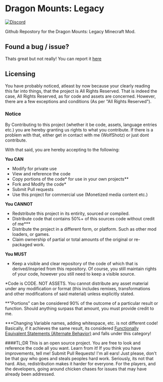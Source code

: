 # Dragon Mounts: Legacy
[![Discord](https://img.shields.io/discord/593364629489582118.svg?color=%237289da&label=Discord&logo=discord&logoColor=%237289da)](https://discord.gg/h8zRw9H)

Github Repostory for the Dragon Mounts: Legacy Minecraft Mod.

## Found a bug / issue?
Thats great but not really! You can report it [here](https://github.com/WolfShotz/DML/issues)

## Licensing
You have probably noticed, atleast by now because your clearly reading this far into things, that the project is All Rights Reserved.
That is indeed the case, All Rights Reserved, as for code and assets are concerned. However, there are a few exceptions and conditions (As per "All Rights Reserved").

### Notice
By Contributing to this project (whether it be code, assets, language entries etc.) you are hereby granting us rights to what you contribute.
If there is a problem with that, either get in contact with me (WolfShotz) or just dont contribute.

With that said, you are hereby accepting to the following:

**You CAN**
 * Modify for private use
 * View and reference the code
 * Copy portions of the code* for use in your own projects**
 * Fork and Modify the code*
 * Submit Pull requests
 * Use this project for commercial use (Monetized media content etc.)
 
**You CANNOT**
 * Redstribute this project in its entirity, sourced or compiled.
 * Distribute code that contains 50%+ of this sources code without credit of me***
 * Distribute the project in a different form, or platform. Such as other mod loaders, or games.
 * Claim ownership of partial or total amounts of the original or re-packaged work.

**You MUST**
 * Keep a visible and clear repository of the code of which that is derived/inspried from this repository. Of course, you still maintain rights of your code, however you still need to keep a visible source.

*Code is CODE. NOT ASSETS. You cannot distribute any asset material under any modification or format (this includes remixes, transformations and other modifications of said material) unless explicitly stated.

**"Portions" can be considered 90% of the outcome of a particular result or function. Should anything surpass that amount, you must provide credit to me.

***Changing Variable names, adding whitespace, etc. is not different code! Basically, if it achieves the same result, its considered [Functionally Equivalent Statements (Alternate Behavior)](https://link.springer.com/referenceworkentry/10.1007%2F978-1-4419-1698-3_1038) and falls under this category!

####TL;DR
This is an open source project. You are free to look and reference the code all you want. Learn from it!
If you think you have improvements, tell me! Submit Pull Requests! I'm all ears!
Just please, don't be that guy who goes and steals peoples hard work. Seriously, its not that hard.
Also, redistribution makes it harder for everyone. For the players, and the developers, going around chicken chases for issues that may have already been addressed.
